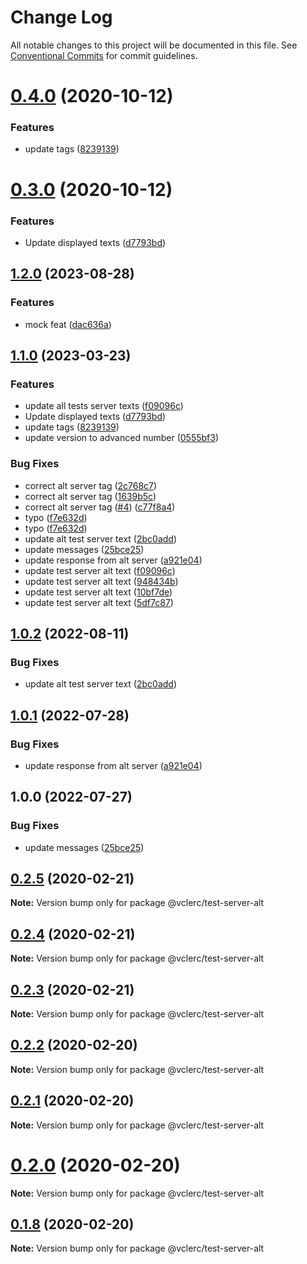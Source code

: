 # Change Log

All notable changes to this project will be documented in this file.
See [Conventional Commits](https://conventionalcommits.org) for commit guidelines.

# [0.4.0](https://github.com/vclerc/console-printer-lerna/compare/v0.3.3...v0.4.0) (2020-10-12)


### Features

* update tags ([8239139](https://github.com/vclerc/console-printer-lerna/commit/8239139a89cc8c3a32da824c996109d071b88db5))






# [0.3.0](https://github.com/vclerc/console-printer-lerna/compare/v0.2.8...v0.3.0) (2020-10-12)


### Features

* Update displayed texts ([d7793bd](https://github.com/vclerc/console-printer-lerna/commit/d7793bdda8c5a1c16e306e7f85cb387987e575a1))






## [1.2.0](https://github.com/vclerc/console-printer-lerna/compare/test2-v1.1.0...test2-v1.2.0) (2023-08-28)


### Features

* mock feat ([dac636a](https://github.com/vclerc/console-printer-lerna/commit/dac636a16ce52577d393c4205d58931150e4105f))

## [1.1.0](https://github.com/vclerc/console-printer-lerna/compare/test2-v1.0.2...test2-v1.1.0) (2023-03-23)


### Features

* update all tests server texts ([f09096c](https://github.com/vclerc/console-printer-lerna/commit/f09096ca15e9ec275278395be859c8031ff148dc))
* Update displayed texts ([d7793bd](https://github.com/vclerc/console-printer-lerna/commit/d7793bdda8c5a1c16e306e7f85cb387987e575a1))
* update tags ([8239139](https://github.com/vclerc/console-printer-lerna/commit/8239139a89cc8c3a32da824c996109d071b88db5))
* update version to advanced number ([0555bf3](https://github.com/vclerc/console-printer-lerna/commit/0555bf3777000d737ecdc06fce7ddc5dc0af4af9))


### Bug Fixes

* correct alt server tag ([2c768c7](https://github.com/vclerc/console-printer-lerna/commit/2c768c7db3e0bbf111dd7bf0d9fb3321fae0b85d))
* correct alt server tag ([1639b5c](https://github.com/vclerc/console-printer-lerna/commit/1639b5c5bc77d3e0548eae0a27c9c55ff7b84394))
* correct alt server tag ([#4](https://github.com/vclerc/console-printer-lerna/issues/4)) ([c77f8a4](https://github.com/vclerc/console-printer-lerna/commit/c77f8a41213763868711d4f9416a077be37a2701))
* typo ([f7e632d](https://github.com/vclerc/console-printer-lerna/commit/f7e632d4c2753785c5795d93c6d9c7485bc29d37))
* typo ([f7e632d](https://github.com/vclerc/console-printer-lerna/commit/f7e632d4c2753785c5795d93c6d9c7485bc29d37))
* update alt test server text ([2bc0add](https://github.com/vclerc/console-printer-lerna/commit/2bc0addc773d602fd7a6acbb840dfa292721e388))
* update messages ([25bce25](https://github.com/vclerc/console-printer-lerna/commit/25bce25fdb15fac16fa13cdd00c35ad70ff90710))
* update response from alt server ([a921e04](https://github.com/vclerc/console-printer-lerna/commit/a921e047b24ebdaeb1e38a786d37111f580e61df))
* update test server alt text ([f09096c](https://github.com/vclerc/console-printer-lerna/commit/f09096ca15e9ec275278395be859c8031ff148dc))
* update test server alt text ([948434b](https://github.com/vclerc/console-printer-lerna/commit/948434b5370cc60e9bec07018ab7a0ead2bc223e))
* update test server alt text ([10bf7de](https://github.com/vclerc/console-printer-lerna/commit/10bf7de5754ac960a44b71201934885d0aa82f5f))
* update test server alt text ([5df7c87](https://github.com/vclerc/console-printer-lerna/commit/5df7c879dbe6a212c12ba9b6be115b34bd776d47))

## [1.0.2](https://github.com/vclerc/console-printer-lerna/compare/test-server-alt-v1.0.1...test-server-alt-v1.0.2) (2022-08-11)


### Bug Fixes

* update alt test server text ([2bc0add](https://github.com/vclerc/console-printer-lerna/commit/2bc0addc773d602fd7a6acbb840dfa292721e388))

## [1.0.1](https://github.com/vclerc/console-printer-lerna/compare/test-server-alt-v1.0.0...test-server-alt-v1.0.1) (2022-07-28)


### Bug Fixes

* update response from alt server ([a921e04](https://github.com/vclerc/console-printer-lerna/commit/a921e047b24ebdaeb1e38a786d37111f580e61df))

## 1.0.0 (2022-07-27)


### Bug Fixes

* update messages ([25bce25](https://github.com/vclerc/console-printer-lerna/commit/25bce25fdb15fac16fa13cdd00c35ad70ff90710))

## [0.2.5](https://github.com/vclerc/console-printer-lerna/compare/v0.2.4...v0.2.5) (2020-02-21)

**Note:** Version bump only for package @vclerc/test-server-alt





## [0.2.4](https://github.com/vclerc/console-printer-lerna/compare/v0.2.3...v0.2.4) (2020-02-21)

**Note:** Version bump only for package @vclerc/test-server-alt





## [0.2.3](https://github.com/vclerc/console-printer-lerna/compare/v0.2.2...v0.2.3) (2020-02-21)

**Note:** Version bump only for package @vclerc/test-server-alt






## [0.2.2](https://github.com/vclerc/console-printer-lerna/compare/v0.2.1...v0.2.2) (2020-02-20)

**Note:** Version bump only for package @vclerc/test-server-alt





## [0.2.1](https://github.com/vclerc/console-printer-lerna/compare/v0.2.0...v0.2.1) (2020-02-20)

**Note:** Version bump only for package @vclerc/test-server-alt





# [0.2.0](https://github.com/vclerc/console-printer-lerna/compare/v0.1.8...v0.2.0) (2020-02-20)

**Note:** Version bump only for package @vclerc/test-server-alt





## [0.1.8](https://github.com/vclerc/console-printer-lerna/compare/v0.1.7...v0.1.8) (2020-02-20)

**Note:** Version bump only for package @vclerc/test-server-alt
